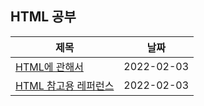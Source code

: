 ## HTML 공부

|제목|날짜|
|---|---|
|[HTML에 관해서](./HTML에\관해서)|2022-02-03|
|[HTML 참고용 레퍼런스](./HTML\참고용\레퍼런스)|2022-02-03|